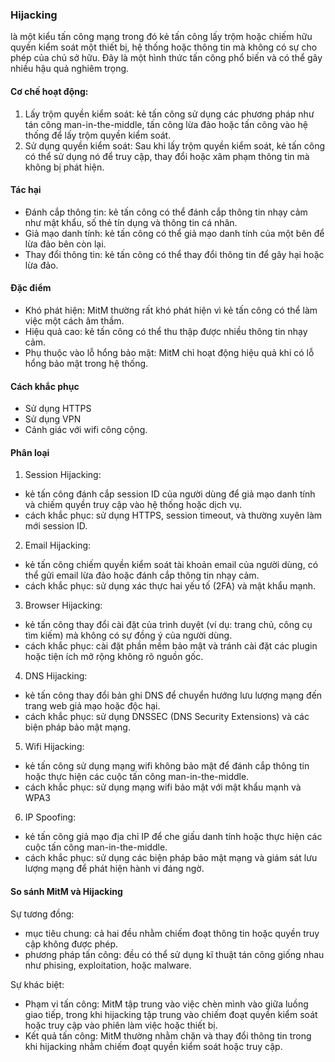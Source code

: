 ### Hijacking

là một kiểu tấn công mạng trong đó kẻ tấn công lấy trộm hoặc chiếm hữu quyền kiểm soát một thiết bị, hệ thống hoặc thông tin mà không có sự cho phép của chủ sở hữu. Đây là một hình thức tấn công phổ biến và có thể gây nhiều hậu quả nghiêm trọng.

#### Cơ chế hoạt động:

1. Lấy trộm quyền kiểm soát: kẻ tấn công sử dụng các phương pháp như tán công man-in-the-middle, tấn công lừa đảo hoặc tấn công vào hệ thống để lấy trộm quyền kiểm soát.
2. Sử dụng quyền kiểm soát: Sau khi lấy trộm quyền kiểm soát, kẻ tấn công có thể sử dụng nó để truy cập, thay đổi hoặc xâm phạm thông tin mà không bị phát hiện.

#### Tác hại

- Đánh cắp thông tin: kẻ tấn công có thể đánh cắp thông tin nhạy cảm như mật khẩu, số thẻ tín dụng và thông tin cá nhân.
- Giả mạo danh tính: kẻ tấn công có thể giả mạo danh tính của một bên để lừa đảo bên còn lại.
- Thay đổi thông tin: kẻ tấn công có thể thay đổi thông tin để gây hại hoặc lừa đảo.

#### Đặc điểm 

- Khó phát hiện: MitM thường rất khó phát hiện vì kẻ tấn công có thể làm việc một cách âm thầm.
- Hiệu quả cao: kẻ tấn công có thể thu thập được nhiều thông tin nhạy cảm.
- Phụ thuộc vào lỗ hổng bảo mật: MitM chỉ hoạt động hiệu quả khi có lỗ hổng bảo mật trong hệ thống.

#### Cách khắc phục
- Sử dụng HTTPS
- Sử dụng VPN
- Cảnh giác với wifi công cộng.

#### Phân loại
1. Session Hijacking:
- kẻ tấn công đánh cắp session ID của người dùng để giả mạo danh tính và chiếm quyền truy cập vào hệ thống hoặc dịch vụ.
- cách khắc phục: sử dụng HTTPS, session timeout, và thường xuyên làm mới session ID.
2. Email Hijacking:
- kẻ tấn công chiếm quyền kiểm soát tài khoản email của người dùng, có thể gửi email lừa đảo hoặc đánh cắp thông tin nhạy cảm.
- cách khắc phục: sử dụng xác thực hai yếu tố (2FA) và mật khẩu mạnh.
3. Browser Hijacking:
- kẻ tấn công thay đổi cài đặt của trình duyệt (ví dụ: trang chủ, công cụ tìm kiếm) mà không có sự đồng ý của người dùng.
- cách khắc phục: cài đặt phần mềm bảo mật và tránh cài đặt các plugin hoặc tiện ích mở rộng không rõ nguồn gốc.
4. DNS Hijacking:
- kẻ tấn công thay đổi bản ghi DNS để chuyển hướng lưu lượng mạng đến trang web giả mạo hoặc độc hại.
- cách khắc phục: sử dụng DNSSEC (DNS Security Extensions) và các biện pháp bảo mật mạng.
5. Wifi Hijacking:
- kẻ tấn công sử dụng mạng wifi không bảo mật để đánh cắp thông tin hoặc thực hiện các cuộc tấn công man-in-the-middle.
- cách khắc phục: sử dụng mạng wifi bảo mật với mật khẩu mạnh và WPA3
6. IP Spoofing:
- kẻ tấn công giả mạo địa chỉ IP để che giấu danh tính hoặc thực hiện các cuộc tấn công man-in-the-middle.
- cách khắc phục: sử dụng các biện pháp bảo mật mạng và giám sát lưu lượng mạng để phát hiện hành vi đáng ngờ.
#### So sánh MitM và Hijacking

Sự tương đồng:
- mục tiêu chung: cả hai đều nhằm chiếm đoạt thông tin hoặc quyền truy cập không được phép.
- phương pháp tấn công: đều có thể sử dụng kĩ thuật tán công giống nhau như phising, exploitation, hoặc malware.

Sự khác biệt:

- Phạm vi tấn công: MitM tập trung vào việc chèn mình vào giữa luồng giao tiếp, trong khi hijacking tập trung vào chiếm đoạt quyền kiểm soát hoặc truy cập vào phiên làm việc hoặc thiết bị.
- Kết quả tấn công: MitM thường nhằm chặn và thay đổi thông tin trong khi hijacking nhằm chiếm đoạt quyền kiểm soát hoặc truy cập.

